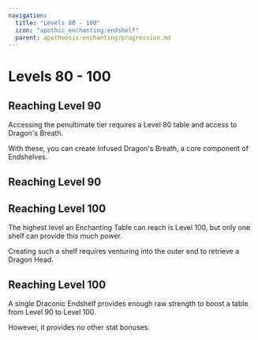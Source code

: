 ```yaml
---
navigation:
  title: "Levels 80 - 100"
  icon: "apothic_enchanting:endshelf"
  parent: apotheosis:enchanting/progression.md
---
```


# Levels 80 - 100

## Reaching Level 90

<ItemImage id="apothic_enchanting:infused_breath" />

Accessing the penultimate tier requires a Level 80 table and access to <Color id="blue">Dragon's Breath</Color>.

With these, you can create <Color id="blue">Infused Dragon's Breath</Color>, a core component of <Color id="blue">Endshelves</Color>.

## Reaching Level 90



<Recipe id="apothic_enchanting:endshelf" />

<Recipe id="apothic_enchanting:pearl_endshelf" />

## Reaching Level 100

<ItemImage id="minecraft:dragon_head" />

The highest level an Enchanting Table can reach is Level 100, but only one shelf can provide this much power.

Creating such a shelf requires venturing into the outer end to retrieve a <Color id="blue">Dragon Head</Color>.

## Reaching Level 100

A single <Color id="blue">Draconic Endshelf</Color> provides enough raw strength to boost a table from Level 90 to Level 100.

However, it provides no other stat bonuses.

<Recipe id="apothic_enchanting:draconic_endshelf" />


